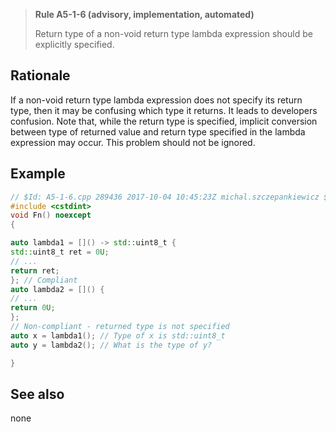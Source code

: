 > **Rule A5-1-6 (advisory, implementation, automated)**
>
> Return type of a non-void return type lambda expression should
> be explicitly specified.

## Rationale

If a non-void return type lambda expression does not specify its return type, then it
may be confusing which type it returns. It leads to developers confusion.
Note that, while the return type is specified, implicit conversion between type of
returned value and return type specified in the lambda expression may occur. This
problem should not be ignored.

## Example

```cpp
// $Id: A5-1-6.cpp 289436 2017-10-04 10:45:23Z michal.szczepankiewicz $
#include <cstdint>
void Fn() noexcept
{

auto lambda1 = []() -> std::uint8_t {
std::uint8_t ret = 0U;
// ...
return ret;
}; // Compliant
auto lambda2 = []() {
// ...
return 0U;
};
// Non-compliant - returned type is not specified
auto x = lambda1(); // Type of x is std::uint8_t
auto y = lambda2(); // What is the type of y?

}

```

## See also

none
